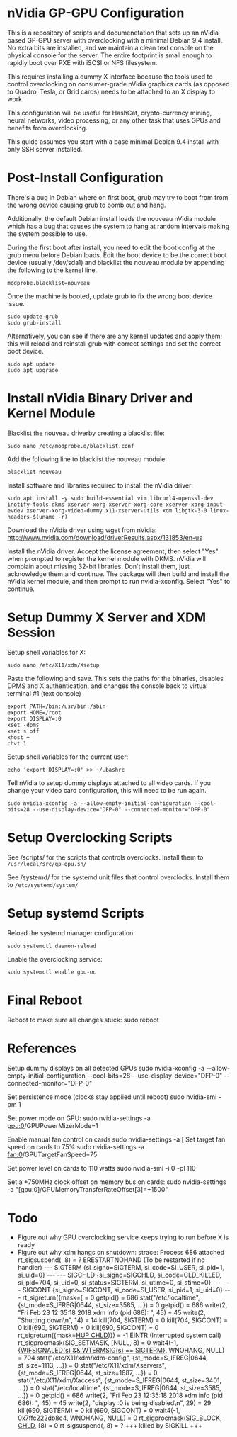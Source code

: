# nVidia GP-GPU Configuration
This is a repository of scripts and documenetation that sets up an nVidia based GP-GPU server with overclocking with a minimal Debian 9.4 install. No extra bits are installed, and we maintain a clean text console on the physical console for the server. The entire footprint is small enough to rapidly boot over PXE with iSCSI or NFS filesystem.

This requires installing a dummy X interface because the tools used to control overclocking on consumer-grade nVidia graphics cards (as opposed to Quadro, Tesla, or Grid cards) needs to be attached to an X display to work.

This configuration will be useful for HashCat, crypto-currency mining, neural networks, video processing, or any other task that uses GPUs and benefits from overclocking.

This guide assumes you start with a base minimal Debian 9.4 install with only SSH server installed.

# Post-Install Configuration
There's a bug in Debian where on first boot, grub may try to boot from from the wrong device causing grub to bomb out and hang.

Additionally, the default Debian install loads the nouveau nVidia module which has a bug that causes the system to hang at random intervals making the system possible to use. 

During the first boot after install, you need to edit the boot config at the grub menu before Debian loads. Edit the boot device to be the correct boot device (usually /dev/sda1) and blacklist the nouveau module by appending the following to the kernel line. 
```
modprobe.blacklist=nouveau
```
Once the machine is booted, update grub to fix the wrong boot device issue.
```
sudo update-grub
sudo grub-install
```
Alternatively, you can see if there are any kernel updates and apply them; this will reload and reinstall grub with correct settings and set the correct boot device.
```
sudo apt update
sudo apt upgrade
```

# Install nVidia Binary Driver and Kernel Module
Blacklist the nouveau driverby creating a blacklist file:
```
sudo nano /etc/modprobe.d/blacklist.conf
```
Add the following line to blacklist the nouveau module
```
blacklist nouveau
```
Install software and libraries required to install the nVidia driver:
```
sudo apt install -y sudo build-essential vim libcurl4-openssl-dev inotify-tools dkms xserver-xorg xserver-xorg-core xserver-xorg-input-evdev xserver-xorg-video-dummy x11-xserver-utils xdm libgtk-3-0 linux-headers-$(uname -r) 
```
Download the nVidia driver using wget from nVidia:
http://www.nvidia.com/download/driverResults.aspx/131853/en-us

Install the nVidia driver. Accept the license agreement, then select "Yes" when prompted to register the kernel module with DKMS. nVidia will complain about missing 32-bit libraries. Don't install them, just acknowledge them and continue. The package will then build and install the nVidia kernel module, and then prompt to run nvidia-xconfig. Select "Yes" to continue. 

# Setup Dummy X Server and XDM Session
Setup shell variables for X:
```
sudo nano /etc/X11/xdm/Xsetup
```
Paste the following and save. This sets the paths for the binaries, disables DPMS and X authentication, and changes the console back to virtual terminal #1 (text console)
```
export PATH=/bin:/usr/bin:/sbin
export HOME=/root
export DISPLAY=:0
xset -dpms
xset s off
xhost +
chvt 1
```
Setup shell variables for the current user:
```
echo 'export DISPLAY=:0' >> ~/.bashrc
```
Tell nVidia to setup dummy displays attached to all video cards. If you change your video card configuration, this will need to be run again. 
```
sudo nvidia-xconfig -a --allow-empty-initial-configuration --cool-bits=28 --use-display-device="DFP-0" --connected-monitor="DFP-0"
```
# Setup Overclocking Scripts
See /scripts/ for the scripts that controls overclocks. Install them to ```/usr/local/src/gp-gpu.sh/```

See /systemd/ for the systemd unit files that control overclocks. Install them to ```/etc/systemd/system/```

# Setup systemd Scripts
Reload the systemd manager configuration
```
sudo systemctl daemon-reload
```
Enable the overclocking service:
```
sudo systemctl enable gpu-oc
```

# Final Reboot
Reboot to make sure all changes stuck:
 sudo reboot

# References
Setup dummy displays on all detected GPUs
 sudo nvidia-xconfig -a --allow-empty-initial-configuration --cool-bits=28 --use-display-device="DFP-0" --connected-monitor="DFP-0"

Set persistence mode (clocks stay applied until reboot)
 sudo nvidia-smi -pm 1

Set power mode on GPU:
 sudo nvidia-settings -a [gpu:0](Install])/GPUPowerMizerMode=1

Enable manual fan control on cards
 sudo nvidia-settings -a [
Set target fan speed on cards to 75%
 sudo nvidia-settings -a [fan:0](gpu:0]/GPUFanControlState=1)/GPUTargetFanSpeed=75

Set power level on cards to 110 watts
 sudo nvidia-smi -i 0 -pl 110

Set a +750MHz clock offset on memory bus on cards:
sudo nvidia-settings -a "[gpu:0]/GPUMemoryTransferRateOffset[3]=+1500"

# Todo
* Figure out why GPU overclocking service keeps trying to run before X is ready
* Figure out why xdm hangs on shutdown:
 strace: Process 686 attached
 rt_sigsuspend([](gpu:0]/GPUMemoryTransferRateOffset[3]=+1500"), 8)                    = ? ERESTARTNOHAND (To be restarted if no handler)
 --- SIGTERM {si_signo=SIGTERM, si_code=SI_USER, si_pid=1, si_uid=0} ---
 --- SIGCHLD {si_signo=SIGCHLD, si_code=CLD_KILLED, si_pid=704, si_uid=0, si_status=SIGTERM, si_utime=0, si_stime=0} ---
 --- SIGCONT {si_signo=SIGCONT, si_code=SI_USER, si_pid=1, si_uid=0} ---
 rt_sigreturn({mask=[            = 0
 getpid()                                = 686
 stat("/etc/localtime", {st_mode=S_IFREG|0644, st_size=3585, ...}) = 0
 getpid()                                = 686
 write(2, "Fri Feb 23 12:35:18 2018 xdm info (pid 686): ", 45) = 45
 write(2, "Shutting down\n", 14)         = 14
 kill(704, SIGTERM)                      = 0
 kill(704, SIGCONT)                      = 0
 kill(690, SIGTERM)                      = 0
 kill(690, SIGCONT)                      = 0
 rt_sigreturn({mask=[HUP CHLD](TERM]}))})         = -1 EINTR (Interrupted system call)
 rt_sigprocmask(SIG_SETMASK, [NULL, 8) = 0
 wait4(-1, [{WIFSIGNALED(s) && WTERMSIG(s) == SIGTERM}](],), WNOHANG, NULL) = 704
 stat("/etc/X11/xdm/xdm-config", {st_mode=S_IFREG|0644, st_size=1113, ...}) = 0
 stat("/etc/X11/xdm/Xservers", {st_mode=S_IFREG|0644, st_size=1687, ...}) = 0
 stat("/etc/X11/xdm/Xaccess", {st_mode=S_IFREG|0644, st_size=3401, ...}) = 0
 stat("/etc/localtime", {st_mode=S_IFREG|0644, st_size=3585, ...}) = 0
 getpid()                                = 686
 write(2, "Fri Feb 23 12:35:18 2018 xdm info (pid 686): ", 45) = 45
 write(2, "display :0 is being disabled\n", 29) = 29
 kill(690, SIGTERM)                      = 0
 kill(690, SIGCONT)                      = 0
 wait4(-1, 0x7ffc222db8c4, WNOHANG, NULL) = 0
 rt_sigprocmask(SIG_BLOCK, [CHLD](HUP), [8) = 0
 rt_sigsuspend([](],), 8)                    = ?
 +++ killed by SIGKILL +++
